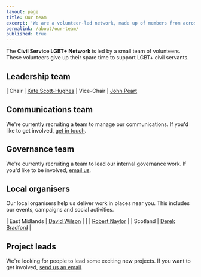 ```yaml
---
layout: page
title: Our team
excerpt: 'We are a volunteer-led network, made up of members from across the UK.'
permalink: /about/our-team/
published: true
---
```


The **Civil Service LGBT+ Network** is led by a small team of volunteers. These volunteers give up their spare time to support LGBT+ civil servants.

## Leadership team

| Chair			| [Kate Scott-Hughes](kate.scott-hughes@civilservice.lgbt)
| Vice-Chair		| [John Peart](john.peart@civilservice.lgbt)

## Communications team

We're currently recruiting a team to manage our communications. If you'd like to get involved, [get in touch](mailto:info@civilservice.lgbt).

## Governance team

We're currently recruiting a team to lead our internal governance work. If you'd like to be involved, [email us](mailto:info@civilservice.lgbt).

## Local organisers

Our local organisers help us deliver work in places near you. This includes our events, campaigns and social activities.

| East Midlands | [David Wilson](mailto:DAVID.WILSON1@dwp.gsi.gov.uk) |
|				| [Robert Naylor](mailto:robert.naylor@cqc.org.uk)    |
| Scotland		| [Derek Bradford](mailto:derek.bradford@hmrc.gsi.gov.uk) |

## Project leads

We're looking for people to lead some exciting new projects. If you want to get involved, [send us an email](mailto:info@civilservice.lgbt).
